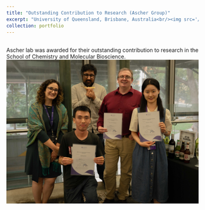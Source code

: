 ```yaml
---
title: "Outstanding Contribution to Research (Ascher Group)"
excerpt: "University of Queensland, Brisbane, Australia<br/><img src='/images/group_awards.jpg' width='60%'>"
collection: portfolio
---
```


<br>
Ascher lab was awarded for their outstanding contribution to research in the School of Chemistry and Molecular Bioscience. 

<img src='/images/group_awards.jpg'>
